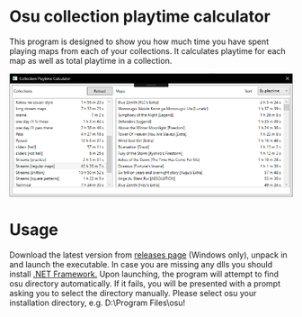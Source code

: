 # Osu collection playtime calculator
This program is designed to show you how much time you have spent playing maps from each of your collections.
It calculates playtime for each map as well as total playtime in a collection.

![Screenshot](https://github.com/BYSTACK/CollectionPlaytimeCalculator/blob/master/screenshot.png "Screenshot")

# Usage
Download the latest version from 
[releases page](https://github.com/BYSTACK/CollectionPlaytimeCalculator/releases) 
(Windows only), unpack in and launch the executable. In case you are missing any dlls you should install
[.NET Framework.](https://www.microsoft.com/en-us/download/details.aspx?id=49981)
Upon launching, the program will attempt to find osu directory automatically. If it fails, you will be presented with a prompt asking you to select the directory manually.
Please select osu your installation directory, e.g. D:\Program Files\osu!